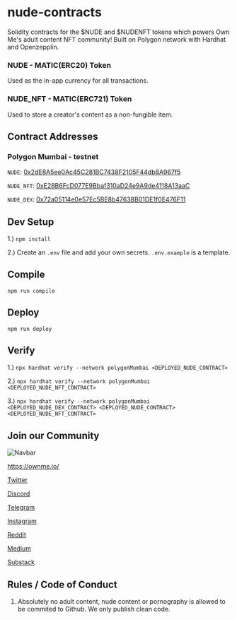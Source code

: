 # nude-contracts

Solidity contracts for the $NUDE and $NUDENFT tokens which powers Own Me's adult content NFT community!
Built on Polygon network with Hardhat and Openzepplin.

### NUDE - MATIC(ERC20) Token

Used as the in-app currency for all transactions.

### NUDE_NFT - MATIC(ERC721) Token

Used to store a creator's content as a non-fungible item.

## Contract Addresses

### Polygon Mumbai - testnet

`NUDE`: [0x2dE8A5ee0Ac45C281BC7438F2105F44db8A967f5](https://mumbai.polygonscan.com/address/0x2dE8A5ee0Ac45C281BC7438F2105F44db8A967f5)

`NUDE_NFT`: [0xE28B6FcD077E9Bbaf310aD24e9A9de4118A13aaC](https://mumbai.polygonscan.com/address/0xE28B6FcD077E9Bbaf310aD24e9A9de4118A13aaC)

`NUDE_DEX`: [0x72a05114e0e57Ec5BE8b47638B01DE1f0E476F11](https://mumbai.polygonscan.com/address/0x72a05114e0e57Ec5BE8b47638B01DE1f0E476F11)

## Dev Setup

1.) `npm install`

2.) Create an `.env` file and add your own secrets. `.env.example` is a template.

## Compile

`npm run compile`

## Deploy

`npm run deploy`

## Verify

1.) `npx hardhat verify --network polygonMumbai <DEPLOYED_NUDE_CONTRACT>`

2.) `npx hardhat verify --network polygonMumbai <DEPLOYED_NUDE_NFT_CONTRACT>`

3.) `npx hardhat verify --network polygonMumbai <DEPLOYED_NUDE_DEX_CONTRACT> <DEPLOYED_NUDE_CONTRACT> <DEPLOYED_NUDE_NFT_CONTRACT>`


## Join our Community

![Navbar](https://user-images.githubusercontent.com/27584221/137842947-f80ab90a-cbba-4382-b729-dfb94e0e32f0.png)

https://ownme.io/

[Twitter](https://twitter.com/own_me_nft)

[Discord](https://discord.gg/Ww5nckNGpS)

[Telegram](https://t.me/own_me_nft)

[Instagram](https://www.instagram.com/own_me_nft/)

[Reddit](https://www.reddit.com/r/OwnMeNFT/)

[Medium](https://medium.com/@own.me.nft)

[Substack](https://ownme.substack.com/)

## Rules / Code of Conduct

1. Absolutely no adult content, nude content or pornography is allowed to be commited to Github. We only publish clean code.
